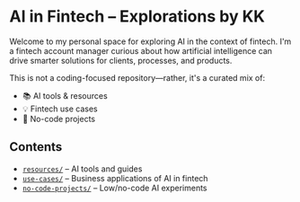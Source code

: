# AI in Fintech – Explorations by KK

Welcome to my personal space for exploring AI in the context of fintech. I'm a fintech account manager curious about how artificial intelligence can drive smarter solutions for clients, processes, and products.

This is not a coding-focused repository—rather, it's a curated mix of:
- 📚 AI tools & resources
- 💡 Fintech use cases
- 🔧 No-code projects

## Contents
- [`resources/`](resources/) – AI tools and guides
- [`use-cases/`](use-cases/) – Business applications of AI in fintech
- [`no-code-projects/`](no-code-projects/) – Low/no-code AI experiments
